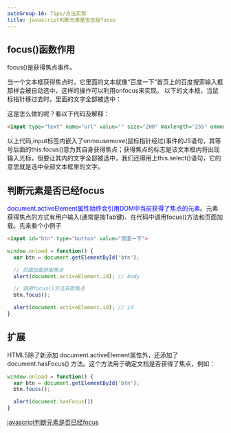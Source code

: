 ```yaml
---
autoGroup-16: Tips/方法实现
title: javascript判断元素是否已经focus
---
```

## focus()函数作用
focus()是获得焦点事件。

当一个文本框获得焦点时，它里面的文本就像“百度一下”首页上的百度搜索输入框那样会被自动选中，这样的操作可以利用onfocus来实现。
以下的文本框，当鼠标指针移过去时，里面的文字全部被选中：

这是怎么做的呢？看以下代码及解释：

```html
<input type="text" name="url" value="" size="200" maxlength="255" onmousemove="this.focus();this.select();"> 
```

以上代码,input标签内嵌入了onmousemove(鼠标指针经过)事件的JS语句，其等号后面的this.focus()意为其自身获得焦点；获得焦点的标志是该文本框内将出现输入光标，但要让其内的文字全部被选中，我们还得用上this.select()语句，它的意思就是选中全部文本框里的文字。

## 判断元素是否已经focus
<span style="color: blue">document.activeElement属性始终会引用DOM中当前获得了焦点的元素</span>。元素获得焦点的方式有用户输入(通常是按Tab键)、在代码中调用focus()方法和页面加载。先来看个小例子
```html
<input id="btn" type="button" value="百度一下">
```

```js
window.onload = function() {
  var btn = document.getElementById('btn');

  // 页面加载获取焦点
  alert(document.activeElement.id); // body

  // 调用focus()方法获取焦点
  btn.focus();

  alert(document.activeElement.id); // id
}
```
## 扩展
HTML5除了新添加 document.activeElement属性外，还添加了 document.hasFocus() 方法。这个方法用于确定文档是否获得了焦点，例如：
```js
window.onload = function() {
  var btn = document.getElementById('btn');
  btn.foucs();

  alert(document.hasFocus())
}
```



[javascript判断元素是否已经focus](https://blog.csdn.net/Dong_PT/article/details/51205960)